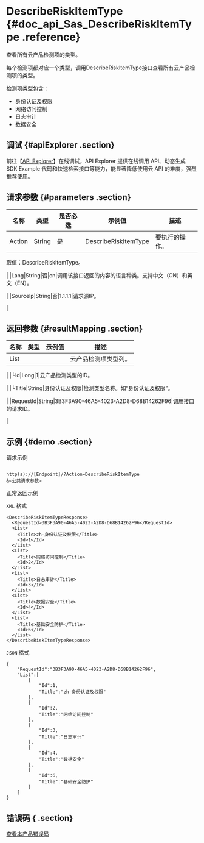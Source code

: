 # DescribeRiskItemType {#doc_api_Sas_DescribeRiskItemType .reference}

查看所有云产品检测项的类型。

每个检测项都对应一个类型，调用DescribeRiskItemType接口查看所有云产品检测项的类型。

检测项类型包含：

-   身份认证及权限
-   网络访问控制
-   日志审计
-   数据安全

## 调试 {#apiExplorer .section}

前往【[API Explorer](https://api.aliyun.com/#product=Sas&api=DescribeRiskItemType)】在线调试，API Explorer 提供在线调用 API、动态生成 SDK Example 代码和快速检索接口等能力，能显著降低使用云 API 的难度，强烈推荐使用。

## 请求参数 {#parameters .section}

|名称|类型|是否必选|示例值|描述|
|--|--|----|---|--|
|Action|String|是|DescribeRiskItemType|要执行的操作。

 取值：DescribeRiskItemType。

 |
|Lang|String|否|cn|调用该接口返回的内容的语言种类。支持中文（CN）和英文（EN）。

 |
|SourceIp|String|否|1.1.1.1|请求源IP。

 |

## 返回参数 {#resultMapping .section}

|名称|类型|示例值|描述|
|--|--|---|--|
|List| | |云产品检测项类型列。

 |
|└Id|Long|1|云产品检测类型的ID。

 |
|└Title|String|身份认证及权限|检测类型名称。如“身份认证及权限”。

 |
|RequestId|String|3B3F3A90-46A5-4023-A2D8-D68B14262F96|调用接口的请求ID。

 |

## 示例 {#demo .section}

请求示例

``` {#request_demo}

http(s)://[Endpoint]/?Action=DescribeRiskItemType
&<公共请求参数>

```

正常返回示例

`XML` 格式

``` {#xml_return_success_demo}
<DescribeRiskItemTypeResponse>
  <RequestId>3B3F3A90-46A5-4023-A2D8-D68B14262F96</RequestId>
  <List>
    <Title>zh-身份认证及权限</Title>
    <Id>1</Id>
  </List>
  <List>
    <Title>网络访问控制</Title>
    <Id>2</Id>
  </List>
  <List>
    <Title>日志审计</Title>
    <Id>3</Id>
  </List>
  <List>
    <Title>数据安全</Title>
    <Id>4</Id>
  </List>
  <List>
    <Title>基础安全防护</Title>
    <Id>6</Id>
  </List>
</DescribeRiskItemTypeResponse>

```

`JSON` 格式

``` {#json_return_success_demo}
{
	"RequestId":"3B3F3A90-46A5-4023-A2D8-D68B14262F96",
	"List":[
		{
			"Id":1,
			"Title":"zh-身份认证及权限"
		},
		{
			"Id":2,
			"Title":"网络访问控制"
		},
		{
			"Id":3,
			"Title":"日志审计"
		},
		{
			"Id":4,
			"Title":"数据安全"
		},
		{
			"Id":6,
			"Title":"基础安全防护"
		}
	]
}
```

## 错误码 { .section}

[查看本产品错误码](https://error-center.aliyun.com/status/product/Sas)

